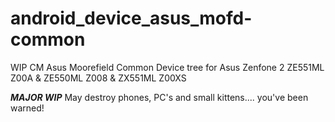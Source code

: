 # android_device_asus_mofd-common

WIP CM Asus Moorefield Common Device tree for Asus Zenfone 2 ZE551ML Z00A & ZE550ML Z008 & ZX551ML Z00XS

***MAJOR WIP***
May destroy phones, PC's and small kittens.... you've been warned!
